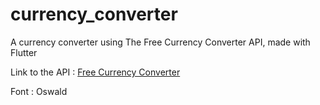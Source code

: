 # currency_converter

A currency converter using The Free Currency Converter API, made with Flutter

Link to the API : <a href="https://free.currencyconverterapi.com/">Free Currency Converter</a>

Font : <a hred="https://fonts.google.com/specimen/Oswald?query=oswald">Oswald</a>
